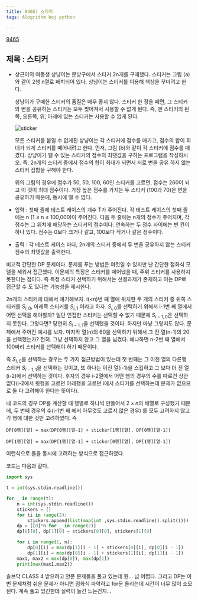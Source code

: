 ```yaml
---
title: 9465) 스티커
tags: Alogrithm boj python

---
```


[9465](https://www.acmicpc.net/problem/9465)

## 제목 : 스티커

- 상근이의 여동생 상냥이는 문방구에서 스티커 2n개를 구매했다. 스티커는 그림 (a)와 같이 2행 n열로 배치되어 있다. 상냥이는 스티커를 이용해 책상을 꾸미려고 한다.

  상냥이가 구매한 스티커의 품질은 매우 좋지 않다. 스티커 한 장을 떼면, 그 스티커와 변을 공유하는 스티커는 모두 찢어져서 사용할 수 없게 된다. 즉, 뗀 스티커의 왼쪽, 오른쪽, 위, 아래에 있는 스티커는 사용할 수 없게 된다.

  ![sticker](https://www.acmicpc.net/upload/images/sticker.png)

  모든 스티커를 붙일 수 없게된 상냥이는 각 스티커에 점수를 매기고, 점수의 합이 최대가 되게 스티커를 떼어내려고 한다. 먼저, 그림 (b)와 같이 각 스티커에 점수를 매겼다. 상냥이가 뗄 수 있는 스티커의 점수의 최댓값을 구하는 프로그램을 작성하시오. 즉, 2n개의 스티커 중에서 점수의 합이 최대가 되면서 서로 변을 공유 하지 않는 스티커 집합을 구해야 한다.

  위의 그림의 경우에 점수가 50, 50, 100, 60인 스티커를 고르면, 점수는 260이 되고 이 것이 최대 점수이다. 가장 높은 점수를 가지는 두 스티커 (100과 70)은 변을 공유하기 때문에, 동시에 뗄 수 없다.

- 입력 : 첫째 줄에 테스트 케이스의 개수 T가 주어진다. 각 테스트 케이스의 첫째 줄에는 n (1 ≤ n ≤ 100,000)이 주어진다. 다음 두 줄에는 n개의 정수가 주어지며, 각 정수는 그 위치에 해당하는 스티커의 점수이다. 연속하는 두 정수 사이에는 빈 칸이 하나 있다. 점수는 0보다 크거나 같고, 100보다 작거나 같은 정수이다. 

- 출력 : 각 테스트 케이스 마다, 2n개의 스티커 중에서 두 변을 공유하지 않는 스티커 점수의 최댓값을 출력한다.



비교적 간단한 DP 문제이다. 문제를 푸는 방법은 여럿일 수 있지만 난 간단한 점화식 모델을 세워서 접근했다. 이문제의 특징은 스티커를 떼어냈을 때, 주위 스티커를 사용하지 못한다는 점이다. 즉 특정 스티커 선택하기 위해서는 선결과제가 존재하고 이는 DP로 접근할 수 도 있다는 가능성을 제시한다.

2n개의 스티커에 대해서 얘기해보자. i(<n)번 째 열에 위치한 두 개의 스티커 중 위쪽 스티커를 $S_{i,0}$, 아래쪽 스티커를 $S_{i,1}$ 이라고 하자. $S_{i,0}$를 선택하기 위해서 i-1번 째 열에서 어떤 선택을 해야할까? 일단 인접한 스티커는 선택할 수 없기 때문에 $S_{i-1,0}$은 선택하지 못한다. 그렇다면? 당연히 $S_{i-1, 1}$을 선택했을 것이다. 하지만 마냥 그렇지도 않다. 문제에서 주어진 예시를 보자. 마지막 열(n)의 60을 선택하기 위해서 그 전 열(n-1)의 20을 선택했는가? 전혀. 그냥 선택하지 않고 그 열을 넘겼다. 왜냐하면 n-2번 째 열에서 100짜리 스티커를 선택해야 하기 때문이다.

즉 $S_{i,0}$를 선택하는 경우는 두 가지 접근방법이 있는데 첫 번째는 그 이전 열의 다른행 스티커 $S_{i-1, 1}$을 선택하는 것이고, 또 하나는 이전 열(i-1)을 스킵하고 그 보다 더 전 열(i-2)에서 선택하는 것이다. 후자의 경우 i-2열에서 어떤 행의 경우의 수를 따르건 상관없다(i-2에서 윗행을 고르던 아래행을 고르던 i에서 스티커를 선택하는데 문제가 없으므로 둘 다 고려해야 한다는 뜻이다).

내 코드의 경우 DP를 계산할 때 행별로 하나씩 만들어서 $2\times n$의 배열로 구성했기 때문에, 두 번째 경우의 수(i-1번 째 에서 아무것도 고르지 않은 경우) 를 모두 고려하지 않고 각 행에 대한 것만 고려하였다. 즉

`DP[0행][열] = max(DP[0행][열-1] + sticker[1행][열], DP[0행][열-1])` 

`DP[1행][열] = max(DP[1행][열-1] + sticker[0행][열], DP[1행][열-1])` 

이런식으로 둘을 동시에 고려하는 방식으로 접근하였다.



코드는 다음과 같다.

```python
import sys

t = int(sys.stdin.readline())

for _ in range(t):
    n = int(sys.stdin.readline())
    stickers = []
    for ti in range(2):
        stickers.append(list(map(int ,sys.stdin.readline().split())))
    dp = [[0]*n for _ in range(2)]
    dp[0][0], dp[1][0] = stickers[0][0], stickers[1][0]

    for i in range(1, n):
        dp[0][i] = max(dp[1][i - 1] + stickers[0][i], dp[0][i - 1])
        dp[1][i] = max(dp[0][i - 1] + stickers[1][i], dp[1][i - 1])
    max1, max2 = max(dp[0]), max(dp[1])
    print(max(max1,max2))
```





솔브닥 CLASS 4 받으려고 안푼 문제들을 풀고 있는데 뭔... 넘 어렵다. 그리고 DP는 이번 문제처럼 쉬운 문제가 아니면 점화식 파악하고 for문 돌리는데 시간이 너무 많이 소모된다. 계속 풀고 있긴한데 실력이 늘긴 느는건지...









